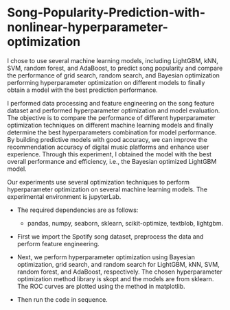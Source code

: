 # Song-Popularity-Prediction-with-nonlinear-hyperparameter-optimization
I chose to use several machine learning models, including LightGBM, kNN, SVM, random forest, and AdaBoost, to predict song popularity and compare the performance of grid search, random search, and Bayesian optimization performing hyperparameter optimization on different models to finally obtain a model with the best prediction performance.  

I performed data processing and feature engineering on the song feature dataset and performed hyperparameter optimization and model evaluation. The objective is to compare the performance of different hyperparameter optimization techniques on different machine learning models and finally determine the best hyperparameters combination for model performance. By building predictive models with good accuracy, we can improve the recommendation accuracy of digital music platforms and enhance user experience. Through this experiment, I obtained the model with the best overall performance and efficiency, i.e., the Bayesian optimized LightGBM model.

Our experiments use several optimization techniques to perform hyperparameter optimization on several machine learning models. The experimental environment is jupyterLab.

- The required dependencies are as follows:
  - pandas, numpy, seaborn, sklearn, scikit-optimize, textblob, lightgbm.

- First we import the Spotify song dataset, preprocess the data and perform feature engineering.
- Next, we perform hyperparameter optimization using Bayesian optimization, grid search, and random search for LightGBM, kNN, SVM, random forest, and AdaBoost, respectively. The chosen hyperparameter optimization method library is skopt and the models are from sklearn. The ROC curves are plotted using the method in matplotlib.
- Then run the code in sequence.
